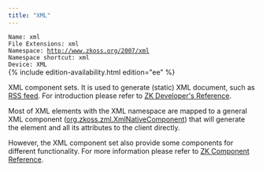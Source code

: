 ```yaml
---
title: "XML"
---
```


`Name: xml`  
`File Extensions: xml`  
`Namespace: `[`http://www.zkoss.org/2007/xml`](http://www.zkoss.org/2007/xml)  
`Namespace shortcut: xml`  
`Device: XML`  
{% include edition-availability.html edition="ee" %}

XML component sets. It is used to generate (static) XML document, such
as [RSS feed](http://www.whatisrss.com/). For introduction please refer
to [ZK Developer's Reference]({{site.baseurl}}/zk_dev_ref/ui_patterns/xml_output).

Most of XML elements with the XML namespace are mapped to a general XML
component ([org.zkoss.zml.XmlNativeComponent](https://www.zkoss.org/javadoc/latest/zk/org/zkoss/zml/XmlNativeComponent.html)) that
will generate the element and all its attributes to the client directly.

However, the XML component set also provide some components for
different functionality. For more information please refer to [ZK Component Reference]({{site.baseurl}}/zk_component_ref/xml_components).


